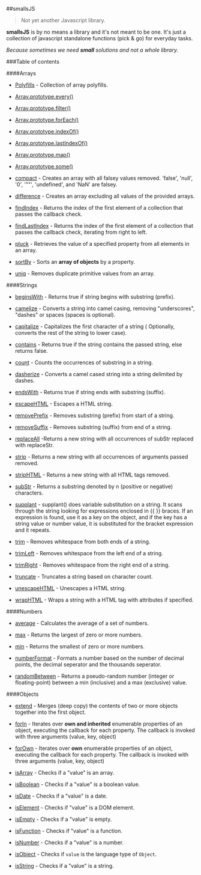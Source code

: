 ##smallsJS
> Not yet another Javascript library.

**smallsJS** is by no means a library and it's not meant to be one. It's just a collection of javascript standalone functions (pick & go) for everyday tasks.

*Because sometimes we need <strong>small</strong> solutions and not a whole library.*

###Table of contents

####Arrays
- [Polyfills](arrays/polyfills) - Collection of array polyfills.
 - [Array.prototype.every()](arrays/polyfills#arrayprototypeevery)
 - [Array.prototype.filter()](arrays/polyfills#arrayprototypefilter)
 - [Array.prototype.forEach()](arrays/polyfills#arrayprototypeforeach)
 - [Array.prototype.indexOf()](arrays/polyfills#arrayprototypeindexof)
 - [Array.prototype.lastIndexOf()](arrays/polyfills#arrayprototypelastindexof)
 - [Array.prototype.map()](arrays/polyfills#arrayprototypemap)
 - [Array.prototype.some()](arrays/polyfills#arrayprototypesome)

- [compact](arrays/compact) - Creates an array with all falsey values removed. 'false', 'null', '0', '""', 'undefined', and 'NaN' are falsey.

- [difference](arrays/difference) - Creates an array excluding all values of the provided arrays.

- [findIndex](arrays/findIndex) - Returns the index of the first element of a collection that passes the callback check.

- [findLastIndex](arrays/findLastIndex) - Returns the index of the first element of a collection that passes the callback check, iterating from right to left.

- [pluck](arrays/pluck) - Retrieves the value of a specified property from all elements in an array.

- [sortBy](arrays/sortBy) - Sorts an **array of objects** by a property.

- [uniq](arrays/uniq) - Removes duplicate primitive values from an array.

####Strings
- [beginsWith](strings/beginsWith) - Returns true if string begins with substring (prefix).

- [camelize](strings/camelize) - Converts a string into camel casing, removing "underscores", "dashes" or spaces (spaces is optional).

- [capitalize](strings/capitalize) - Capitalizes the first character of a string ( Optionally, converts the rest of the string to lower case).

- [contains](strings/contains) - Returns true if the string contains the passed string, else returns false.

- [count](strings/count) - Counts the occurrences of substring in a string.

- [dasherize](strings/dasherize) - Converts a camel cased string into a string delimited by dashes.

- [endsWith](strins/endsWith) - Returns true if string ends with substring (suffix).

- [escapeHTML](strings/escapeHTML) - Escapes a HTML string.

- [removePrefix](strings/removePrefix) - Removes substring (prefix) from start of a string.

- [removeSuffix](strings/removeSuffix) - Removes substring (suffix) from end of a string.

- [replaceAll](strings/replaceAll) -Returns a new string with all occurrences of subStr replaced with replaceStr.

- [strip](strings/strip) - Returns a new string with all occurrences of arguments passed removed.

- [stripHTML](strings/stripHTML) - Returns a new string with all HTML tags removed.

- [subStr](strings/subStr) - Returns a substring denoted by n (positive or negative) characters.

- [supplant](strings/supplant) - supplant() does variable substitution on a string. It scans through the string looking for expressions enclosed in {{ }} braces. If an expression is found, use it as a key on the object, and if the key has a string value or number value, it is substituted for the bracket expression and it repeats.

- [trim](strings/trim#trim) - Removes whitespace from both ends of a string.

- [trimLeft](strings/trim#trimleft) - Removes whitespace from the left end of a string.

- [trimRight](strings/trim#trimright) - Removes whitespace from the right end of a string.

- [truncate](strings/truncate) - Truncates a string based on character count.

- [unescapeHTML](strings/unescapeHTML) - Unescapes a HTML string.

- [wrapHTML](strings/wrapHTML) - Wraps a string with a HTML tag with attributes if specified.

####Numbers
- [average](numbers/average) - Calculates the average of a set of numbers.

- [max](numbers/max) - Returns the largest of zero or more numbers.

- [min](numbers/min) - Returns the smallest of zero or more numbers.

- [numberFormat](numbers/numberFormat) - Formats a number based on the number of decimal points, the decimal seperator and the thousands seperator.

- [randomBetween](numbers/randomBetween) - Returns a pseudo-random number (integer or floating-point) between a min (inclusive) and a max (exclusive) value.

####Objects
- [extend](objects/extend) - Merges (deep copy) the contents of two or more objects together into the first object.

- [forIn](objects/forIn) - Iterates over **own and inherited** enumerable properties of an object, executing the callback for each property. The callback is invoked with three arguments (value, key, object)

- [forOwn](objects/forOwn) - Iterates over **own** enumerable properties of an object, executing the callback for each property. The callback is invoked with three arguments (value, key, object)

- [isArray](objects/isArray) - Checks if a "value" is an array.

- [isBoolean](objects/isBoolean) - Checks if a "value" is a boolean value.

- [isDate](objects/isDate) - Checks if a "value" is a date.

- [isElement](objects/isElement) - Checks if "value" is a DOM element.

- [isEmpty](objects/isEmpty) - Checks if a "value" is empty.

- [isFunction](objects/isFunction) - Checks if "value" is a function.

- [isNumber](objects/isNumber) - Checks if a "value" is a number.

- [isObject](objects/isObject) - Checks if <code>value</code> is the language type of <code>Object</code>.

- [isString](objects/isString) - Checks if a "value" is a string.